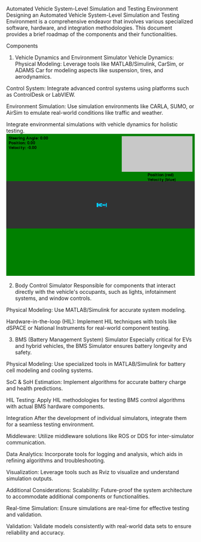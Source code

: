 Automated Vehicle System-Level Simulation and Testing Environment
Designing an Automated Vehicle System-Level Simulation and Testing Environment is a comprehensive endeavor that involves various specialized software, hardware, and integration methodologies. This document provides a brief roadmap of the components and their functionalities.

Components
1. Vehicle Dynamics and Environment Simulator
Vehicle Dynamics:
Physical Modeling: Leverage tools like MATLAB/Simulink, CarSim, or ADAMS Car for modeling aspects like suspension, tires, and aerodynamics.

Control System: Integrate advanced control systems using platforms such as ControlDesk or LabVIEW.

Environment Simulation:
Use simulation environments like CARLA, SUMO, or AirSim to emulate real-world conditions like traffic and weather.

Integrate environmental simulations with vehicle dynamics for holistic testing.
![simulation_GIF](./output.gif)

2. Body Control Simulator
Responsible for components that interact directly with the vehicle's occupants, such as lights, infotainment systems, and window controls.

Physical Modeling: Use MATLAB/Simulink for accurate system modeling.

Hardware-in-the-loop (HIL): Implement HIL techniques with tools like dSPACE or National Instruments for real-world component testing.

3. BMS (Battery Management System) Simulator
Especially critical for EVs and hybrid vehicles, the BMS Simulator ensures battery longevity and safety.

Physical Modeling: Use specialized tools in MATLAB/Simulink for battery cell modeling and cooling systems.

SoC & SoH Estimation: Implement algorithms for accurate battery charge and health predictions.

HIL Testing: Apply HIL methodologies for testing BMS control algorithms with actual BMS hardware components.

Integration
After the development of individual simulators, integrate them for a seamless testing environment.

Middleware: Utilize middleware solutions like ROS or DDS for inter-simulator communication.

Data Analytics: Incorporate tools for logging and analysis, which aids in refining algorithms and troubleshooting.

Visualization: Leverage tools such as Rviz to visualize and understand simulation outputs.

Additional Considerations:
Scalability: Future-proof the system architecture to accommodate additional components or functionalities.

Real-time Simulation: Ensure simulations are real-time for effective testing and validation.

Validation: Validate models consistently with real-world data sets to ensure reliability and accuracy.
